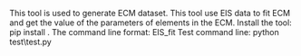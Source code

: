 This tool is used to generate ECM dataset. This tool use EIS data to fit ECM and get the value of the parameters of elements in the ECM.
Install the tool: pip install .
The command line format: EIS_fit
Test command line: python test\test.py